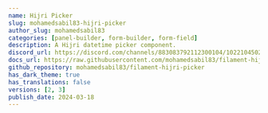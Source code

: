 ```yaml
---
name: Hijri Picker
slug: mohamedsabil83-hijri-picker
author_slug: mohamedsabil83
categories: [panel-builder, form-builder, form-field]
description: A Hijri datetime picker component.
discord_url: https://discord.com/channels/883083792112300104/1022104502750416906
docs_url: https://raw.githubusercontent.com/mohamedsabil83/filament-hijri-picker/1.x/README.md
github_repository: mohamedsabil83/filament-hijri-picker
has_dark_theme: true
has_translations: false
versions: [2, 3]
publish_date: 2024-03-18
---
```

